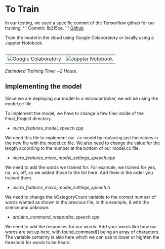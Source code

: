 # To Train

In our testing, we used a specific commit of the Tensorflow github for our training. 
'''
Commit: 1b215ce. 
'''
[Github](https://github.com/tensorflow/tensorflow/blob/1b215ce9f3236d2de1c679530332ffe773ac4168/tensorflow/lite/micro/examples/micro_speech/-train/train_micro_speech_model.ipynb)

Train the model in the cloud using Google Colaboratory or locally using a
Jupyter Notebook.

<table class="tfo-notebook-buttons" align="left">
  <td>
    <a target="_blank" href="https://colab.research.google.com/github/tensorflow/tensorflow/blob/1b215ce9f3236d2de1c679530332ffe773ac4168/tensorflow/lite/micro/examples/micro_speech/train/train_micro_speech_model.ipynb"><img src="https://www.tensorflow.org/images/colab_logo_32px.png" />Google Colaboratory</a>
  </td>
  <td>
    <a target="_blank" href="https://github.com/tensorflow/tensorflow/blob/1b215ce9f3236d2de1c679530332ffe773ac4168/tensorflow/lite/micro/examples/micro_speech/train/train_micro_speech_model.ipynb"><img src="https://www.tensorflow.org/images/GitHub-Mark-32px.png" />Jupyter Notebook</a>
  </td>
</table>

*Estimated Training Time: ~2 Hours.*


## Implementing the model

Since we are deploying our model to a microcontroller, we will be using the model.cc file. 

To implement the model, we have to change a few files inside of the Final_Project directory. 

 -  *micro_features_model_speech.cpp*
 
We need this file to implement our .cc model by replacing just the values in the new file with the model.cc file. We also need to change the value for the length according to the number at the bottom of our model.cc file. 

-  *micro_features_micro_model_settings_speech.cpp*

We need to add the words we trained for. For example, we trained for yes, no, on, off, so we added those to the list here. Add them in the order you trained them. 

-  *micro_features_micro_model_settings_speech.h*

We need to change the kCategoryCount variable to the correct number of words wanted as shown in the previous file, in this example, 6 with the silence and unknown. 

- *arduino_command_responder_speech.cpp*

We need to add the responses for our words. Add your words like how our words are set up here, with found_command[] being an array of characters. The variable certainty is also here which we can use to lower or highten the threshold for words to be heard.  
